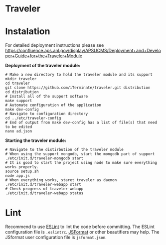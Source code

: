 # Traveler

# Instalation
For detailed deployment instructions please see https://confluence.aps.anl.gov/display/APSUCMS/Deployment+and+Developer+Guide+for+the+Traveler+Module

**Deployment of the traveler module:**

    # Make a new directory to hold the traveler module and its support
    mkdir traveler
    cd traveler
    git clone https://github.com/iTerminate/traveler.git distribution
    cd distribution
    # Install all of the support software
    make support
    # Automate configuration of the application
    make dev-config
    # Navigate to configuration directory
    cd ../etc/traveler-config
    # End of output from make dev-config has a list of file(s) that need to be edited
    nano ad.json

**Starting the traveler module:**

    # Navigate to the distirbution of the traveler module
    # When using the support mongodb, start the mongodb part of support
    ./etc/init.d/traveler-mongodb start
    # It is good to start the project using node to make sure everything works properly.
    source setup.sh
    node app.js
    # When everything works, staret traveler as daemon
    ./etc/init.d/traveler-webapp start
    # Check progress of traveler-webapp
    ./etc/init.d/traveler-webapp status

# Lint
Recommend to use [ESLint](http://eslint.org/) to lint the code before committing. The ESLint configuration file is `.eslintrc`. [JSFormat](https://github.com/jdc0589/JsFormat) or other beautifiers may help. The JSformat user configuration file is `jsformat.json`.

